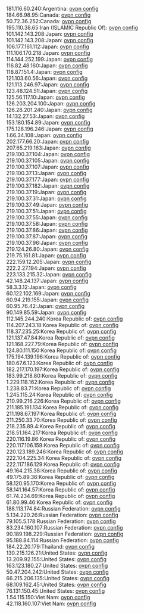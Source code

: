 181.116.60.240:Argentina: [ovpn config](vpn/181_116_60_240.ovpn)  
184.66.98.95:Canada: [ovpn config](vpn/184_66_98_95.ovpn)  
50.72.36.252:Canada: [ovpn config](vpn/50_72_36_252.ovpn)  
195.110.38.65:Iran (ISLAMIC Republic Of): [ovpn config](vpn/195_110_38_65.ovpn)  
101.142.143.208:Japan: [ovpn config](vpn/101_142_143_208.ovpn)  
101.142.143.208:Japan: [ovpn config](vpn/101_142_143_208.ovpn)  
106.177.161.112:Japan: [ovpn config](vpn/106_177_161_112.ovpn)  
111.106.170.218:Japan: [ovpn config](vpn/111_106_170_218.ovpn)  
114.144.252.199:Japan: [ovpn config](vpn/114_144_252_199.ovpn)  
116.82.48.160:Japan: [ovpn config](vpn/116_82_48_160.ovpn)  
118.87.151.4:Japan: [ovpn config](vpn/118_87_151_4.ovpn)  
121.103.60.56:Japan: [ovpn config](vpn/121_103_60_56.ovpn)  
121.113.246.97:Japan: [ovpn config](vpn/121_113_246_97.ovpn)  
123.48.124.51:Japan: [ovpn config](vpn/123_48_124_51.ovpn)  
125.56.117.10:Japan: [ovpn config](vpn/125_56_117_10.ovpn)  
126.203.204.100:Japan: [ovpn config](vpn/126_203_204_100.ovpn)  
126.28.201.240:Japan: [ovpn config](vpn/126_28_201_240.ovpn)  
14.132.27.53:Japan: [ovpn config](vpn/14_132_27_53.ovpn)  
153.180.154.89:Japan: [ovpn config](vpn/153_180_154_89.ovpn)  
175.128.196.246:Japan: [ovpn config](vpn/175_128_196_246.ovpn)  
1.66.34.108:Japan: [ovpn config](vpn/1_66_34_108.ovpn)  
202.177.66.20:Japan: [ovpn config](vpn/202_177_66_20.ovpn)  
207.65.219.163:Japan: [ovpn config](vpn/207_65_219_163.ovpn)  
219.100.37.104:Japan: [ovpn config](vpn/219_100_37_104.ovpn)  
219.100.37.105:Japan: [ovpn config](vpn/219_100_37_105.ovpn)  
219.100.37.107:Japan: [ovpn config](vpn/219_100_37_107.ovpn)  
219.100.37.13:Japan: [ovpn config](vpn/219_100_37_13.ovpn)  
219.100.37.177:Japan: [ovpn config](vpn/219_100_37_177.ovpn)  
219.100.37.182:Japan: [ovpn config](vpn/219_100_37_182.ovpn)  
219.100.37.19:Japan: [ovpn config](vpn/219_100_37_19.ovpn)  
219.100.37.31:Japan: [ovpn config](vpn/219_100_37_31.ovpn)  
219.100.37.49:Japan: [ovpn config](vpn/219_100_37_49.ovpn)  
219.100.37.51:Japan: [ovpn config](vpn/219_100_37_51.ovpn)  
219.100.37.55:Japan: [ovpn config](vpn/219_100_37_55.ovpn)  
219.100.37.58:Japan: [ovpn config](vpn/219_100_37_58.ovpn)  
219.100.37.86:Japan: [ovpn config](vpn/219_100_37_86.ovpn)  
219.100.37.87:Japan: [ovpn config](vpn/219_100_37_87.ovpn)  
219.100.37.96:Japan: [ovpn config](vpn/219_100_37_96.ovpn)  
219.124.26.80:Japan: [ovpn config](vpn/219_124_26_80.ovpn)  
219.75.161.81:Japan: [ovpn config](vpn/219_75_161_81.ovpn)  
222.159.12.205:Japan: [ovpn config](vpn/222_159_12_205.ovpn)  
222.2.27.194:Japan: [ovpn config](vpn/222_2_27_194.ovpn)  
223.133.215.32:Japan: [ovpn config](vpn/223_133_215_32.ovpn)  
42.148.24.137:Japan: [ovpn config](vpn/42_148_24_137.ovpn)  
58.3.3.12:Japan: [ovpn config](vpn/58_3_3_12.ovpn)  
60.122.102.169:Japan: [ovpn config](vpn/60_122_102_169.ovpn)  
60.94.219.155:Japan: [ovpn config](vpn/60_94_219_155.ovpn)  
60.95.76.42:Japan: [ovpn config](vpn/60_95_76_42.ovpn)  
90.149.85.59:Japan: [ovpn config](vpn/90_149_85_59.ovpn)  
112.145.244.240:Korea Republic of: [ovpn config](vpn/112_145_244_240.ovpn)  
114.207.243.18:Korea Republic of: [ovpn config](vpn/114_207_243_18.ovpn)  
118.37.235.25:Korea Republic of: [ovpn config](vpn/118_37_235_25.ovpn)  
121.137.47.84:Korea Republic of: [ovpn config](vpn/121_137_47_84.ovpn)  
121.168.227.79:Korea Republic of: [ovpn config](vpn/121_168_227_79.ovpn)  
124.80.111.150:Korea Republic of: [ovpn config](vpn/124_80_111_150.ovpn)  
175.194.139.196:Korea Republic of: [ovpn config](vpn/175_194_139_196.ovpn)  
180.67.6.123:Korea Republic of: [ovpn config](vpn/180_67_6_123.ovpn)  
182.217.170.197:Korea Republic of: [ovpn config](vpn/182_217_170_197.ovpn)  
183.99.218.80:Korea Republic of: [ovpn config](vpn/183_99_218_80.ovpn)  
1.229.118.162:Korea Republic of: [ovpn config](vpn/1_229_118_162.ovpn)  
1.238.83.71:Korea Republic of: [ovpn config](vpn/1_238_83_71.ovpn)  
1.245.115.24:Korea Republic of: [ovpn config](vpn/1_245_115_24.ovpn)  
210.99.216.226:Korea Republic of: [ovpn config](vpn/210_99_216_226.ovpn)  
211.185.191.134:Korea Republic of: [ovpn config](vpn/211_185_191_134.ovpn)  
211.198.67.197:Korea Republic of: [ovpn config](vpn/211_198_67_197.ovpn)  
211.250.33.70:Korea Republic of: [ovpn config](vpn/211_250_33_70.ovpn)  
218.235.89.4:Korea Republic of: [ovpn config](vpn/218_235_89_4.ovpn)  
218.51.164.217:Korea Republic of: [ovpn config](vpn/218_51_164_217.ovpn)  
220.116.19.86:Korea Republic of: [ovpn config](vpn/220_116_19_86.ovpn)  
220.117.106.159:Korea Republic of: [ovpn config](vpn/220_117_106_159.ovpn)  
220.123.189.246:Korea Republic of: [ovpn config](vpn/220_123_189_246.ovpn)  
222.104.225.34:Korea Republic of: [ovpn config](vpn/222_104_225_34.ovpn)  
222.117.186.129:Korea Republic of: [ovpn config](vpn/222_117_186_129.ovpn)  
49.164.215.38:Korea Republic of: [ovpn config](vpn/49_164_215_38.ovpn)  
49.175.89.36:Korea Republic of: [ovpn config](vpn/49_175_89_36.ovpn)  
58.120.95.170:Korea Republic of: [ovpn config](vpn/58_120_95_170.ovpn)  
58.141.164.57:Korea Republic of: [ovpn config](vpn/58_141_164_57.ovpn)  
61.74.234.69:Korea Republic of: [ovpn config](vpn/61_74_234_69.ovpn)  
61.80.99.46:Korea Republic of: [ovpn config](vpn/61_80_99_46.ovpn)  
188.113.174.84:Russian Federation: [ovpn config](vpn/188_113_174_84.ovpn)  
5.134.220.26:Russian Federation: [ovpn config](vpn/5_134_220_26.ovpn)  
79.105.5.178:Russian Federation: [ovpn config](vpn/79_105_5_178.ovpn)  
83.234.160.107:Russian Federation: [ovpn config](vpn/83_234_160_107.ovpn)  
90.189.198.229:Russian Federation: [ovpn config](vpn/90_189_198_229.ovpn)  
95.188.84.114:Russian Federation: [ovpn config](vpn/95_188_84_114.ovpn)  
184.22.20.179:Thailand: [ovpn config](vpn/184_22_20_179.ovpn)  
130.215.126.21:United States: [ovpn config](vpn/130_215_126_21.ovpn)  
13.209.92.155:United States: [ovpn config](vpn/13_209_92_155.ovpn)  
163.123.180.27:United States: [ovpn config](vpn/163_123_180_27.ovpn)  
50.47.204.242:United States: [ovpn config](vpn/50_47_204_242.ovpn)  
66.215.206.135:United States: [ovpn config](vpn/66_215_206_135.ovpn)  
68.109.162.45:United States: [ovpn config](vpn/68_109_162_45.ovpn)  
76.131.150.45:United States: [ovpn config](vpn/76_131_150_45.ovpn)  
1.54.115.150:Viet Nam: [ovpn config](vpn/1_54_115_150.ovpn)  
42.118.160.107:Viet Nam: [ovpn config](vpn/42_118_160_107.ovpn)  
